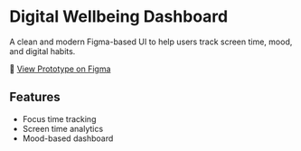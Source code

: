 # Digital Wellbeing Dashboard

A clean and modern Figma-based UI to help users track screen time, mood, and digital habits.

🔗 [View Prototype on Figma](https://www.figma.com/proto/Xf8oG8sY0Ic2yhTWb8w3IY/Zen-Dash?node-id=0-1&t=EuXmyd9AavCIhQtG-1)

## Features
- Focus time tracking
- Screen time analytics
- Mood-based dashboard

